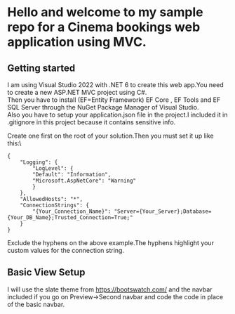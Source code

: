 # Hello and welcome to my sample repo for a Cinema bookings web application using MVC.

## Getting started

I am using Visual Studio 2022 with .NET 6 to create this web app.You need to create a new ASP.NET MVC project using C#. <br />
Then you have to install (EF=Entity Framework) EF Core , EF Tools and EF SQL Server through the NuGet Package Manager of Visual Studio. <br />
Also you have to setup your application.json file in the project.I included it in .gitignore in this project because it contains sensitive info. <br />

Create one first on the root of your solution.Then you must set it up like this:\

    {
        "Logging": {
            "LogLevel": {
            "Default": "Information",
            "Microsoft.AspNetCore": "Warning"
            }
        },
        "AllowedHosts": "*",
        "ConnectionStrings": {
            "{Your_Connection_Name}": "Server={Your_Server};Database={Your_DB_Name};Trusted_Connection=True;"
        }
    }

Exclude the hyphens on the above example.The hyphens highlight your custom values for the connection string. <br />

## Basic View Setup

I will use the slate theme from https://bootswatch.com/ and the navbar included if you go on Preview->Second navbar and code the code in place of the basic navbar. <br />
